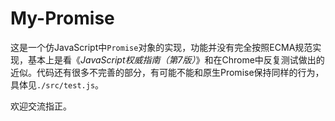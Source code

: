 # My-Promise

这是一个仿JavaScript中`Promise`对象的实现，功能并没有完全按照ECMA规范实现，基本上是看《*JavaScript权威指南（第7版）*》和在Chrome中反复测试做出的近似。代码还有很多不完善的部分，有可能不能和原生Promise保持同样的行为，具体见`./src/test.js`。

欢迎交流指正。